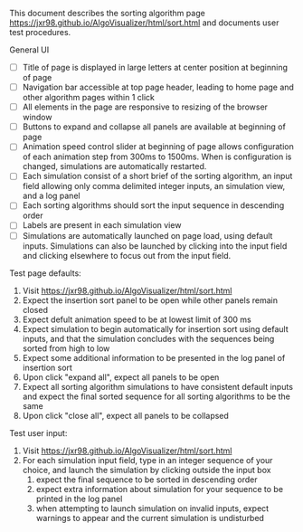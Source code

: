 This document describes the sorting algorithm page https://jxr98.github.io/AlgoVisualizer/html/sort.html and documents user test procedures.

General UI
- [ ] Title of page is displayed in large letters at center position at beginning of page
- [ ] Navigation bar accessible at top page header, leading to home page and other algorithm pages within 1 click
- [ ] All elements in the page are responsive to resizing of the browser window
- [ ] Buttons to expand and collapse all panels are available at beginning of page
- [ ] Animation speed control slider at beginning of page allows configuration of each animation step from 300ms to 1500ms. When is configuration is changed, simulations are automatically restarted.
- [ ] Each simulation consist of a short brief of the sorting algorithm, an input field allowing only comma delimited integer inputs, an simulation view, and a log panel
- [ ] Each sorting algorithms should sort the input sequence in descending order
- [ ] Labels are present in each simulation view
- [ ] Simulations are automatically launched on page load, using default inputs. Simulations can also be launched by clicking into the input field and clicking elsewhere to focus out from the input field.

Test page defaults:
1. Visit https://jxr98.github.io/AlgoVisualizer/html/sort.html
2. Expect the insertion sort panel to be open while other panels remain closed
3. Expect defult animation speed to be at lowest limit of 300 ms
4. Expect simulation to begin automatically for insertion sort using default inputs, and that the simulation concludes with the sequences being sorted from high to low
5. Expect some additional information to be presented in the log panel of insertion sort
6. Upon click "expand all", expect all panels to be open
7. Expect all sorting algorithm simulations to have consistent default inputs and expect the final sorted sequence for all sorting algorithms to be the same
8. Upon click "close all", expect all panels to be collapsed

Test user input:
1. Visit https://jxr98.github.io/AlgoVisualizer/html/sort.html
2. For each simulation input field, type in an integer sequence of your choice, and launch the simulation by clicking outside the input box
   1. expect the final sequence to be sorted in descending order
   2. expect extra information about simulation for your sequence to be printed in the log panel
   3. when attempting to launch simulation on invalid inputs, expect warnings to appear and the current simulation is undisturbed
